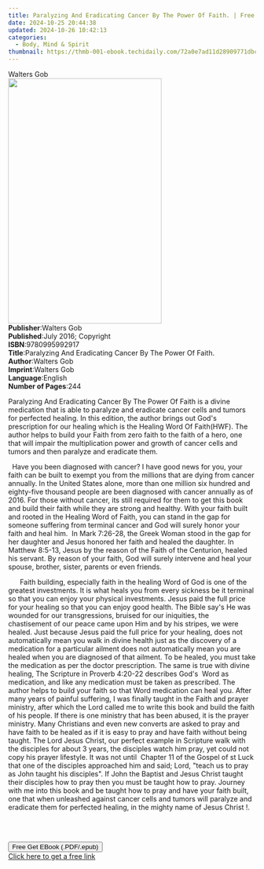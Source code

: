 ```yaml
---
title: Paralyzing And Eradicating Cancer By The Power Of Faith. | Free Book
date: 2024-10-25 20:44:38
updated: 2024-10-26 10:42:13
categories:
  - Body, Mind & Spirit
thumbnail: https://thmb-001-ebook.techidaily.com/72a0e7ad11d28909771dbca05b2174d92af76e22599841e607ab2037b4637d8b.jpg
---
```

<main id="book-container">
  <div class="flex flex-col">
    <div class="book-brief flex-1 py-6 px-4 sm:p-6 md:py-10 md:px-8">
      <!-- brief-->
      <div class="book-brief-main">Walters Gob</div>
    </div>
    <div
      class="book-meta-info flex-1 grid gap-4 col-start-1 col-end-3 row-start-1 sm:mb-6 sm:grid-cols-4 lg:gap-6 lg:col-start-2 lg:row-end-6 lg:row-span-6 lg:mb-0"
    >
      <div
        class="book-meta-info-left place-content-center mt-4 p-4 text-sm leading-6 col-start-2 col-span-2 dark:text-slate-400"
      >
        <img
          class="w-full h-500 object-cover rounded-lg sm:h-255 sm:col-span-2 lg:col-span-full"
          src="https://img-001-ebook.techidaily.com/0bf0399f4a2486dac0abd295249d5dd9c4d9f8afbba7872ce57faffd6ae6ad0a.jpg"
          alt=""
          width="312"
          height="500"
        />
      </div>
      <div
        class="book-meta-info-right mt-2 col-start-1 row-start-2 col-span-3 self-center"
      >
        <!-- meta data  -->
        <div class="flex flex-col px-4 md:px-8">
          <div class="flex-1">
            <strong>Publisher</strong>:<span class="px-2">Walters Gob</span>
          </div>
          <div class="flex-1">
            <strong>Published</strong>:<span class="px-2"
              >July 2016; Copyright</span
            >
          </div>
          <div class="flex-1">
            <strong>ISBN</strong>:<span class="px-2">9780995992917</span>
          </div>
          <div class="flex-1">
            <strong>Title</strong>:<span class="px-2"
              >Paralyzing And Eradicating Cancer By The Power Of Faith.</span
            >
          </div>
          <div class="flex-1">
            <strong>Author</strong>:<span class="px-2">Walters Gob</span>
          </div>
          <div class="flex-1">
            <strong>Imprint</strong>:<span class="px-2">Walters Gob</span>
          </div>
          <div class="flex-1">
            <strong>Language</strong>:<span class="px-2">English</span>
          </div>
          <div class="flex-1">
            <strong>Number of Pages</strong>:<span class="px-2">244</span>
          </div>
        </div>
      </div>
    </div>
    <div class="book-description flex-1 py-6 px-4 sm:p-6 md:py-10 md:px-8">
      <div class="book-description-main">
        <div accordion-content="" id="description">
          <p>
            Paralyzing And Eradicating Cancer By The Power Of Faith is a divine
            medication that is able to paralyze and eradicate cancer cells and
            tumors for perfected healing. In this edition, the author brings out
            God's prescription for our healing which is the Healing Word Of
            Faith(HWF). The author helps to build your Faith from zero faith to
            the faith of a hero, one that will impair the multiplication power
            and growth of cancer cells and tumors and then paralyze and
            eradicate them.&nbsp;
          </p>
          <p>
            &nbsp; Have you been diagnosed with cancer? I have good news for
            you, your faith can be built to exempt you from the millions that
            are dying from cancer annually. In the United States alone, more
            than one million six hundred and eighty-five thousand people are
            been diagnosed with cancer annually as of 2016. For those without
            cancer, its still required for them to get this book and build their
            faith while they are strong and healthy. With your faith built and
            rooted&nbsp;in the&nbsp;Healing&nbsp;Word&nbsp;of Faith, you can
            stand in the gap for someone suffering from terminal cancer and God
            will surely honor your faith and heal him. &nbsp;In Mark 7:26-28,
            the Greek Woman stood in the gap for her daughter and Jesus honored
            her faith and healed the daughter. In Matthew 8:5-13, Jesus by the
            reason of the Faith of the Centurion, healed his servant. By reason
            of your faith, God will surely intervene and heal your spouse,
            brother, sister, parents or even friends.
          </p>
          <p>
            &nbsp; &nbsp; &nbsp; Faith building, especially faith in the healing
            Word of God is one of the greatest investments. It is what heals you
            from every sickness be it terminal so that you can enjoy your
            physical investments. Jesus paid the full price for your healing so
            that you can enjoy good health. The Bible say's He was wounded for
            our transgressions, bruised for our iniquities,&nbsp;the
            chastisement&nbsp;of our peace came upon Him and by his stripes, we
            were healed. Just because Jesus paid the full price for your
            healing, does not automatically mean you walk in divine health just
            as the discovery of a medication for a particular ailment does not
            automatically mean&nbsp;you are healed when you are
            diagnosed&nbsp;of that ailment. To be healed, you must take the
            medication as per the doctor prescription. The same is true with
            divine healing, The Scripture in Proverb 4:20-22 describes God's
            &nbsp;Word as medication, and like any medication must be taken as
            prescribed. The author helps to build your faith so that Word
            medication can heal you. After many years of painful suffering, I
            was finally taught in the Faith and prayer ministry, after which the
            Lord called me to write this book and build the faith of his people.
            If there is one ministry that has been abused, it is the prayer
            ministry. Many Christians and even new converts are asked to pray
            and have faith to be healed as if it is easy to pray and have faith
            without being taught. The Lord Jesus Christ, our perfect example in
            Scripture walk with the disciples for about 3 years, the disciples
            watch him pray, yet could not copy his prayer lifestyle. It was not
            until &nbsp;Chapter 11 of the Gospel of st Luck that one of the
            disciples approached him and said; Lord, "teach us to pray as John
            taught his disciples". If John the Baptist and Jesus Christ taught
            their disciples how to pray then you must be taught how to pray.
            Journey with me into this book and be taught how to pray and have
            your faith built, one that when unleashed against cancer cells and
            tumors will paralyze and eradicate them for perfected healing, in
            the mighty name of Jesus Christ !.
          </p>
          <p><br />&nbsp;</p>
        </div>
        <div class="accordion-fader"></div>
      </div>
    </div>
    <div class="book-excerpts flex-1 py-6 px-4 sm:p-6 md:py-10 md:px-8"></div>
    <div
      class="book-about-author flex-1 py-6 px-4 sm:p-6 md:py-10 md:px-8"
    ></div>
    <div class="book-free-get flex-1 py-6 px-4 sm:p-6 md:py-10 md:px-8">
      <button
        id="btn-free-get"
        class="bg-blue-500 hover:bg-blue-700 text-white font-bold py-2 px-4 rounded"
      >
        Free Get EBook (.PDF/.epub)
      </button>
      <div id="countdown-display" class="px-2 text-lg mt-2"></div>
      <a
        id="free-link"
        class="hidden bg-blue-500 hover:bg-blue-700 text-white font-bold py-2 px-4 rounded"
        href="https://www.ebooks.com/en-us/book/209862296/paralyzing-and-eradicating-cancer-by-the-power-of-faith/walters-gob/"
        target="_blank"
        >Click here to get a free link</a
      >
    </div>
    <script>
      let countdownTime = 0;
      let countdownInterval = null;
      document
        .getElementById('btn-free-get')
        .addEventListener('click', startCountdown);
      function startCountdown() {
        countdownTime = new Date().getTime() + 60000 * 3;
        countdownInterval = setInterval(updateCountdown, 1000);
        document.getElementById('btn-free-get').disabled = true;
        document
          .getElementById('btn-free-get')
          .classList.add('bg-gray-500', 'cursor-not-allowed');
      }
      function updateCountdown() {
        let currentTime = new Date().getTime();
        let timeLeft = countdownTime - currentTime;
        let secondsLeft = Math.floor(timeLeft / 1000);
        document.getElementById('countdown-display').innerHTML =
          `Remaining time: ${secondsLeft} seconds.`;
        if (secondsLeft <= 0) {
          clearInterval(countdownInterval);
          document.getElementById('btn-free-get').classList.add('hidden');
          document.getElementById('free-link').classList.remove('hidden');
          document.getElementById('countdown-display').innerHTML = '';
        }
      }
    </script>
  </div>
</main>
